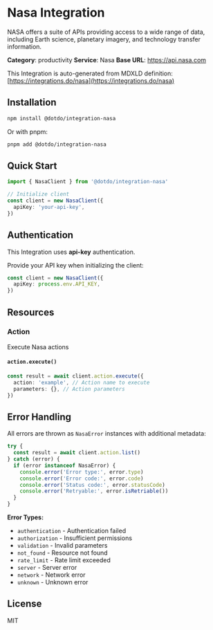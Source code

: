 # Nasa Integration

NASA offers a suite of APIs providing access to a wide range of data, including Earth science, planetary imagery, and technology transfer information.

**Category**: productivity
**Service**: Nasa
**Base URL**: https://api.nasa.com

This Integration is auto-generated from MDXLD definition: [https://integrations.do/nasa](https://integrations.do/nasa)

## Installation

```bash
npm install @dotdo/integration-nasa
```

Or with pnpm:

```bash
pnpm add @dotdo/integration-nasa
```

## Quick Start

```typescript
import { NasaClient } from '@dotdo/integration-nasa'

// Initialize client
const client = new NasaClient({
  apiKey: 'your-api-key',
})
```

## Authentication

This Integration uses **api-key** authentication.

Provide your API key when initializing the client:

```typescript
const client = new NasaClient({
  apiKey: process.env.API_KEY,
})
```

## Resources

### Action

Execute Nasa actions

#### `action.execute()`

```typescript
const result = await client.action.execute({
  action: 'example', // Action name to execute
  parameters: {}, // Action parameters
})
```

## Error Handling

All errors are thrown as `NasaError` instances with additional metadata:

```typescript
try {
  const result = await client.action.list()
} catch (error) {
  if (error instanceof NasaError) {
    console.error('Error type:', error.type)
    console.error('Error code:', error.code)
    console.error('Status code:', error.statusCode)
    console.error('Retryable:', error.isRetriable())
  }
}
```

**Error Types:**

- `authentication` - Authentication failed
- `authorization` - Insufficient permissions
- `validation` - Invalid parameters
- `not_found` - Resource not found
- `rate_limit` - Rate limit exceeded
- `server` - Server error
- `network` - Network error
- `unknown` - Unknown error

## License

MIT
